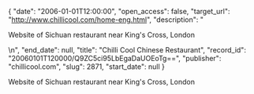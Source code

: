 {
  "date": "2006-01-01T12:00:00", 
  "open_access": false, 
  "target_url": "http://www.chillicool.com/home-eng.html", 
  "description": "<p>Website of Sichuan restaurant near King's Cross, London</p>\n", 
  "end_date": null, 
  "title": "Chilli Cool Chinese Restaurant", 
  "record_id": "20060101T120000/Q9ZC5ci95LbEgaDaUOEoTg==", 
  "publisher": "chillicool.com", 
  "slug": 2871, 
  "start_date": null
}

<p>Website of Sichuan restaurant near King's Cross, London</p>
